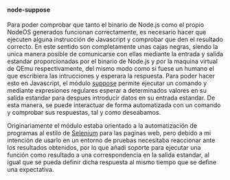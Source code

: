 #### node-suppose

Para poder comprobar que tanto el binario de Node.js como el propio NodeOS
generados funcionan correctamente, es necesario hacer que ejecuten alguna
instrucción de Javascript y comprobar que den el resultado correcto. En este
sentido son completamente unas cajas negras, siendo la unica manera posible de
comunicarse con ellas mediante la entrada y salida estandar proporcionadas por
el binario de Node.js y por la maquina virtual de QEmu respectivamente, del
mismo modo como si fuese un humano el que escribiera las intrucciones y esperara
la respuesta. Para poder hacer esto en Javascript, el módulo
[suppose](https://github.com/jprichardson/node-suppose) permite ejecutar un
comando y mediante expresiones regulares esperar a determinados valores en su
salida estandar para despues introducir datos en su entrada estandar. De esta
manera, se puede interactuar de forma automatizada con un comando y comprobar
sus respuestas, tal y como deseabamos.

Originariamente el módulo estaba orientado a la automatización de programas al
estilo de [Selenium](http://www.seleniumhq.org) para las paginas web, pero
debido a mi intención de usarlo en un entorno de pruebas necesitaba reaccionar
ante los resultados obtenidos, por lo que añadi soporte para ejecutar una
función como resultado a una correspondencia en la salida estandar, al igual que
se pueda definir dicha respuesta al mismo tiempo que se define una expectativa.
